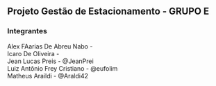 ## Projeto Gestão de Estacionamento - GRUPO E
### Integrantes
Alex FAarias De Abreu Nabo - <br>
Icaro De Oliveira - <br>
Jean Lucas Preis - @JeanPrei<br>
Luiz Antônio Frey Cristiano - @eufolim<br>
Matheus Araildi - @Araldi42<br>


